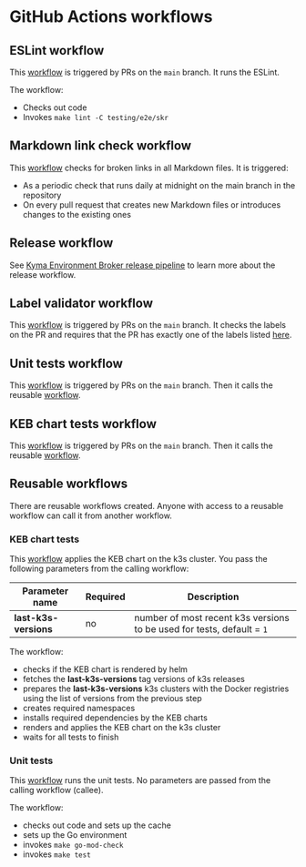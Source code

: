 # GitHub Actions workflows

## ESLint workflow

This [workflow](/.github/workflows/run-eslint.yaml) is triggered by PRs on the `main` branch. It runs the ESLint.

The workflow:
- Checks out code 
- Invokes `make lint -C testing/e2e/skr`

## Markdown link check workflow

This [workflow](/.github/workflows/markdown-link-check.yaml) checks for broken links in all Markdown files. It is triggered:
- As a periodic check that runs daily at midnight on the main branch in the repository 
- On every pull request that creates new Markdown files or introduces changes to the existing ones

## Release workflow

See [Kyma Environment Broker release pipeline](04-20-release.md) to learn more about the release workflow.

## Label validator workflow

This [workflow](/.github/workflows/label-validator.yaml) is triggered by PRs on the `main` branch. It checks the labels on the PR and requires that the PR has exactly one of the labels listed [here](/.github/release.yml).

## Unit tests workflow

This [workflow](/.github/workflows/run-unit-tests.yaml) is triggered by PRs on the `main` branch. Then it calls the reusable [workflow](/.github/workflows/run-unit-tests-reusable.yaml).

## KEB chart tests workflow

This [workflow](/.github/workflows/run-keb-chart-tests.yaml) is triggered by PRs on the `main` branch. Then it calls the reusable [workflow](/.github/workflows/run-keb-chart-tests-reusable.yaml). 

## Reusable workflows

There are reusable workflows created. Anyone with access to a reusable workflow can call it from another workflow.

### KEB chart tests

This [workflow](/.github/workflows/run-keb-chart-tests-reusable) applies the KEB chart on the k3s cluster. 
You pass the following parameters from the calling workflow:

| Parameter name  | Required | Description                                                          |
| ------------- | ------------- |----------------------------------------------------------------------|
| **last-k3s-versions**  | no  | number of most recent k3s versions to be used for tests, default = `1` |


The workflow:
- checks if the KEB chart is rendered by helm
- fetches the **last-k3s-versions** tag versions of k3s releases 
- prepares the **last-k3s-versions** k3s clusters with the Docker registries using the list of versions from the previous step
- creates required namespaces
- installs required dependencies by the KEB charts
- renders and applies the KEB chart on the k3s cluster
- waits for all tests to finish

### Unit tests

This [workflow](/.github/workflows/run-unit-tests-reusable.yaml) runs the unit tests.
No parameters are passed from the calling workflow (callee).

The workflow:
- checks out code and sets up the cache
- sets up the Go environment
- invokes `make go-mod-check`
- invokes `make test`
